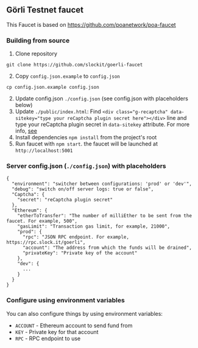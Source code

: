 ## Görli Testnet faucet

This Faucet is based on https://github.com/poanetwork/poa-faucet

### Building from source

1. Clone repository

```
git clone https://github.com/slockit/goerli-faucet
```

2. Copy `config.json.example` to `config.json`

```
cp config.json.example config.json
```

2. Update config.json `./config.json` (see config.json with placeholders below)
3. Update `./public/index.html`: Find
   `<div class="g-recaptcha" data-sitekey="type your reCaptcha plugin secret here"></div>`
   line and type your reCaptcha plugin secret in `data-sitekey` attribute. For
   more info, [see](https://developers.google.com/recaptcha/docs/verify?hl=ru)
4. Install dependencies `npm install` from the project's root
5. Run faucet with `npm start`. the faucet will be launched at
   `http://localhost:5001`

### Server config.json (`./config.json`) with placeholders

```
{
  "environment": "switcher between configurations: 'prod' or 'dev'",
  "debug": "switch on/off server logs: true or false",
  "Captcha": {
    "secret": "reCaptcha plugin secret"
  },
  "Ethereum": {
    "etherToTransfer": "The number of milliEther to be sent from the faucet. For example, 500",
    "gasLimit": "Transaction gas limit, for example, 21000",
    "prod": {
      "rpc": "JSON RPC endpoint. For example, https://rpc.slock.it/goerli",
      "account": "The address from which the funds will be drained",
      "privateKey": "Private key of the account"
    },
    "dev": {
      ...
    }
  }
}
```

### Configure using environment variables

You can also configure things by using environment variables:

-   `ACCOUNT` - Ethereum account to send fund from
-   `KEY` - Private key for that account
-   `RPC` - RPC endpoint to use
